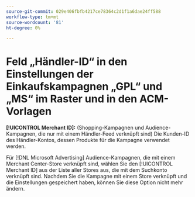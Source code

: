 ```yaml
---
source-git-commit: 029e406fbfb4217ce78364c2d1f1a6dae24ff588
workflow-type: tm+mt
source-wordcount: '81'
ht-degree: 0%

---
```

# Feld „Händler-ID“ in den Einstellungen der Einkaufskampagnen „GPL“ und „MS“ im Raster und in den ACM-Vorlagen

**[!UICONTROL Merchant ID]:** (Shopping-Kampagnen und Audience-Kampagnen, die nur mit einem Händler-Feed verknüpft sind) Die Kunden-ID des Händler-Kontos, dessen Produkte für die Kampagne verwendet werden.

Für [!DNL Microsoft Advertising] Audience-Kampagnen, die mit einem Merchant Center-Store verknüpft sind, wählen Sie den [!UICONTROL Merchant ID] aus der Liste aller Stores aus, die mit dem Suchkonto verknüpft sind. Nachdem Sie die Kampagne mit einem Store verknüpft und die Einstellungen gespeichert haben, können Sie diese Option nicht mehr ändern.
